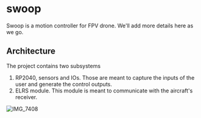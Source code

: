 # swoop

Swoop is a motion controller for FPV drone. We'll add more details here as we go.

## Architecture

The project contains two subsystems

1) RP2040, sensors and IOs. Those are meant to capture the inputs of the user and generate the control outputs.
2) ELRS module. This module is meant to communicate with the aircraft's receiver.

![IMG_7408](https://github.com/atopile/swoop/assets/9785003/54c2f4aa-e80d-42bb-897c-82b45a4320d4)
